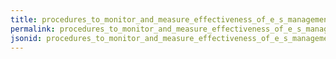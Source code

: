 ```yaml
---
title: procedures_to_monitor_and_measure_effectiveness_of_e_s_management_systems
permalink: procedures_to_monitor_and_measure_effectiveness_of_e_s_management_systems.html
jsonid: procedures_to_monitor_and_measure_effectiveness_of_e_s_management_systems
---
```

